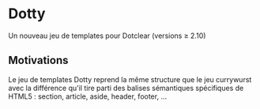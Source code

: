 # Dotty

Un nouveau jeu de templates pour Dotclear (versions ≥ 2.10)

## Motivations

Le jeu de templates Dotty reprend la même structure que le jeu currywurst avec la différence qu'il tire parti des balises sémantiques spécifiques de HTML5 : section, article, aside, header, footer, …
